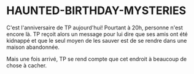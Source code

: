 # HAUNTED-BIRTHDAY-MYSTERIES

C'est l'anniversaire de TP aujourd'hui! 
Pourtant à 20h, personne n'est encore là. TP reçoit alors un message pour lui dire que ses amis ont été kidnappé et que le seul moyen de les sauver est de se rendre dans une maison abandonnée.

Mais une fois arrivé, TP se rend compte que cet endroit à beaucoup de chose à cacher.
